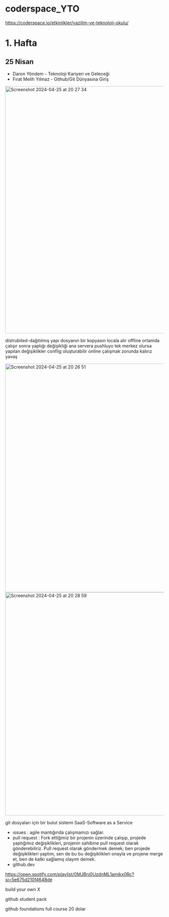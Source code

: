 # coderspace_YTO
https://coderspace.io/etkinlikler/yazilim-ve-teknoloji-okulu/

# 1. Hafta 

## 25 Nisan 
- Daron Yöndem -  Teknoloji Kariyeri ve Geleceği
- Fırat Melih Yılmaz - Github/Git Dünyasına Giriş

<img width="785" alt="Screenshot 2024-04-25 at 20 27 34" src="https://github.com/busecoban/coderspace_YTO/assets/73944611/fa749499-06f3-46fd-a51a-fca9a711ab54">

distrubited-dağıtılmış yapı
dosyanın bir kopyasın locala alır offline ortamda çalışır
sonra yaptığı değişikliği ana servera pushluyo
tek merkez olursa yapılan değişiklikler conflig oluşturabilir online çalışmak zorunda kalırız yavaş
  
<img width="726" alt="Screenshot 2024-04-25 at 20 26 51" src="https://github.com/busecoban/coderspace_YTO/assets/73944611/a5df2a1c-52b9-4227-8dcc-5aa8d623eb46">

<img width="709" alt="Screenshot 2024-04-25 at 20 28 59" src="https://github.com/busecoban/coderspace_YTO/assets/73944611/7a6e7c5f-c59b-4cf4-adb6-c8ab47d6489a">

git dosyaları için bir bulut sistemi SaaS-Software as a Service
- ıssues : agile mantığında çalışmamızı sağlar.
- pull request : Fork ettiğimiz bir projenin üzerinde çalışıp, projede yaptığımız değişiklikleri, projenin sahibine pull request olarak gönderebiliriz. Pull request olarak göndermek demek; ben projede değişiklikleri yaptım, sen de bu bu değişiklikleri onayla ve projene merge et, ben de katkı sağlamış olayım demek.
- github.dev

https://open.spotify.com/playlist/0MJBni0UzdnML1amikx0Rc?si=5e675d210f4648de

build your own X

github student pack 

github foundations full course 20 dolar 


